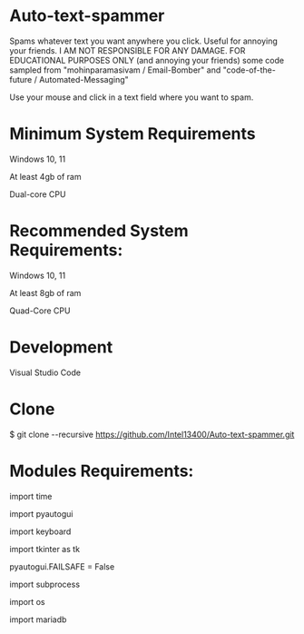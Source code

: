 # Auto-text-spammer
Spams whatever text you want anywhere you click. Useful for annoying your friends. I AM NOT RESPONSIBLE FOR ANY DAMAGE. FOR EDUCATIONAL PURPOSES ONLY (and annoying your friends) 
some code sampled from "mohinparamasivam / Email-Bomber" and "code-of-the-future / Automated-Messaging"

Use your mouse and click in a text field where you want to spam.


# Minimum System Requirements

Windows 10, 11

At least 4gb of ram

Dual-core CPU

# Recommended System Requirements:

Windows 10, 11

At least 8gb of ram

Quad-Core CPU

# Development

Visual Studio Code

# Clone
$ git clone --recursive https://github.com/Intel13400/Auto-text-spammer.git

# Modules Requirements:

import time

import pyautogui

import keyboard

import tkinter as tk

pyautogui.FAILSAFE = False

import subprocess

import os

import mariadb






